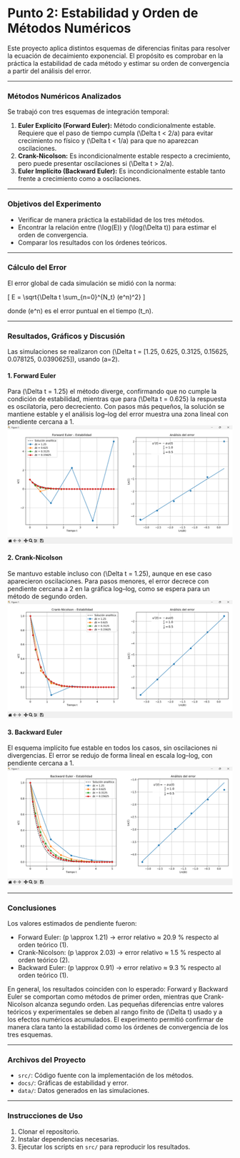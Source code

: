 # Punto 2: Estabilidad y Orden de Métodos Numéricos

Este proyecto aplica distintos esquemas de diferencias finitas para resolver la ecuación de decaimiento exponencial. El propósito es comprobar en la práctica la estabilidad de cada método y estimar su orden de convergencia a partir del análisis del error.

---

### Métodos Numéricos Analizados

Se trabajó con tres esquemas de integración temporal:

1. **Euler Explícito (Forward Euler):** Método condicionalmente estable. Requiere que el paso de tiempo cumpla \(\Delta t < 2/a\) para evitar crecimiento no físico y \(\Delta t < 1/a\) para que no aparezcan oscilaciones.
2. **Crank-Nicolson:** Es incondicionalmente estable respecto a crecimiento, pero puede presentar oscilaciones si \(\Delta t > 2/a\).
3. **Euler Implícito (Backward Euler):** Es incondicionalmente estable tanto frente a crecimiento como a oscilaciones.

---

### Objetivos del Experimento

- Verificar de manera práctica la estabilidad de los tres métodos.  
- Encontrar la relación entre \(\log(E)\) y \(\log(\Delta t)\) para estimar el orden de convergencia.  
- Comparar los resultados con los órdenes teóricos.  

---

### Cálculo del Error

El error global de cada simulación se midió con la norma:

\[
E = \sqrt{\Delta t \sum_{n=0}^{N_t} (e^n)^2}
\]

donde \(e^n\) es el error puntual en el tiempo \(t_n\).  

---

### Resultados, Gráficos y Discusión

Las simulaciones se realizaron con \(\Delta t = [1.25, 0.625, 0.3125, 0.15625, 0.078125, 0.0390625]\), usando \(a=2\).  

#### **1. Forward Euler**
Para \(\Delta t = 1.25\) el método diverge, confirmando que no cumple la condición de estabilidad, mientras que para \(\Delta t = 0.625\) la respuesta es oscilatoria, pero decreciento. Con pasos más pequeños, la solución se mantiene estable y el análisis log–log del error muestra una zona lineal con pendiente cercana a 1.  
![Forward Euler - Estabilidad y Orden](docs/forward_euler_plots.png)

#### **2. Crank-Nicolson**
Se mantuvo estable incluso con \(\Delta t = 1.25\), aunque en ese caso aparecieron oscilaciones. Para pasos menores, el error decrece con pendiente cercana a 2 en la gráfica log–log, como se espera para un método de segundo orden.  
![Crank-Nicolson - Estabilidad y Orden](docs/crank_nicolson_plots.png)

#### **3. Backward Euler**
El esquema implícito fue estable en todos los casos, sin oscilaciones ni divergencias. El error se redujo de forma lineal en escala log–log, con pendiente cercana a 1.  
![Backward Euler - Estabilidad y Orden](docs/backward_euler_plots.png)

---

### Conclusiones

Los valores estimados de pendiente fueron:  

- Forward Euler: \(p \approx 1.21\) → error relativo ≈ 20.9 % respecto al orden teórico (1).  
- Crank-Nicolson: \(p \approx 2.03\) → error relativo ≈ 1.5 % respecto al orden teórico (2).  
- Backward Euler: \(p \approx 0.91\) → error relativo ≈ 9.3 % respecto al orden teórico (1).  

En general, los resultados coinciden con lo esperado: Forward y Backward Euler se comportan como métodos de primer orden, mientras que Crank-Nicolson alcanza segundo orden. Las pequeñas diferencias entre valores teóricos y experimentales se deben al rango finito de \(\Delta t\) usado y a los efectos numéricos acumulados. El experimento permitió confirmar de manera clara tanto la estabilidad como los órdenes de convergencia de los tres esquemas.

---

### Archivos del Proyecto

- `src/`: Código fuente con la implementación de los métodos.  
- `docs/`: Gráficas de estabilidad y error.  
- `data/`: Datos generados en las simulaciones.  

---

### Instrucciones de Uso

1. Clonar el repositorio.  
2. Instalar dependencias necesarias.  
3. Ejecutar los scripts en `src/` para reproducir los resultados.  
